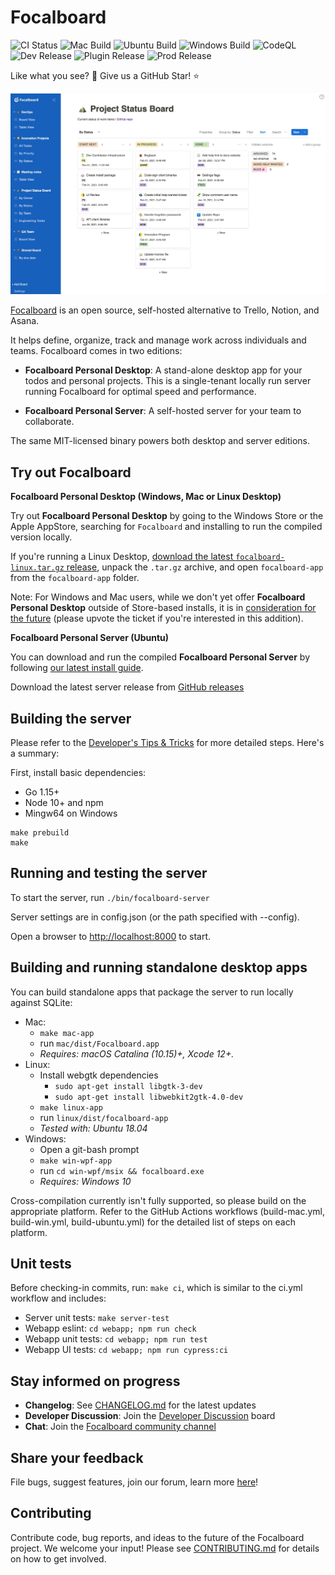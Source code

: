 # Focalboard

![CI Status](https://github.com/mattermost/focalboard/actions/workflows/ci.yml/badge.svg)
![Mac Build](https://github.com/mattermost/focalboard/actions/workflows/build-mac.yml/badge.svg)
![Ubuntu Build](https://github.com/mattermost/focalboard/actions/workflows/build-ubuntu.yml/badge.svg)
![Windows Build](https://github.com/mattermost/focalboard/actions/workflows/build-win-wpf.yml/badge.svg)
![CodeQL](https://github.com/mattermost/focalboard/actions/workflows/codeql-analysis.yml/badge.svg)
![Dev Release](https://github.com/mattermost/focalboard/actions/workflows/dev-release.yml/badge.svg)
![Plugin Release](https://github.com/mattermost/focalboard/actions/workflows/plugin-release.yml/badge.svg)
![Prod Release](https://github.com/mattermost/focalboard/actions/workflows/prod-release.yml/badge.svg)

Like what you see? :eyes: Give us a GitHub Star! :star:

[![Focalboard](website/site/static/img/hero.jpg)](https://www.focalboard.com)

[Focalboard](https://www.focalboard.com) is an open source, self-hosted alternative to Trello, Notion, and Asana.

It helps define, organize, track and manage work across individuals and teams. Focalboard comes in two editions:

* **Focalboard Personal Desktop**: A stand-alone desktop app for your todos and personal projects. This is a single-tenant locally run server running Focalboard for optimal speed and performance.

* **Focalboard Personal Server**: A self-hosted server for your team to collaborate.

The same MIT-licensed binary powers both desktop and server editions.

## Try out Focalboard

**Focalboard Personal Desktop (Windows, Mac or Linux Desktop)**

Try out **Focalboard Personal Desktop** by going to the Windows Store or the Apple AppStore, searching for `Focalboard` and installing to run the compiled version locally.

If you're running a Linux Desktop, [download the latest `focalboard-linux.tar.gz` release](https://github.com/mattermost/focalboard/releases), unpack the `.tar.gz` archive, and open `focalboard-app` from the `focalboard-app` folder.

Note: For Windows and Mac users, while we don't yet offer **Focalboard Personal Desktop** outside of Store-based installs, it is in [consideration for the future](https://github.com/mattermost/focalboard/issues/99) (please upvote the ticket if you're interested in this addition).

**Focalboard Personal Server (Ubuntu)**

You can download and run the compiled **Focalboard Personal Server** by following [our latest install guide](https://www.focalboard.com/download/personal-edition/ubuntu/).

Download the latest server release from [GitHub releases](https://github.com/mattermost/focalboard/releases)

## Building the server

Please refer to the [Developer's Tips & Tricks](https://www.focalboard.com/contribute/getting-started/dev-tips/) for more detailed steps. Here's a summary:

First, install basic dependencies:
* Go 1.15+
* Node 10+ and npm
* Mingw64 on Windows

```
make prebuild
make
```

## Running and testing the server

To start the server, run `./bin/focalboard-server`

Server settings are in config.json (or the path specified with --config).

Open a browser to [http://localhost:8000](http://localhost:8000) to start.

## Building and running standalone desktop apps

You can build standalone apps that package the server to run locally against SQLite:

* Mac:
    * `make mac-app`
    * run `mac/dist/Focalboard.app`
    * *Requires: macOS Catalina (10.15)+, Xcode 12+.*
* Linux:
    * Install webgtk dependencies
        * `sudo apt-get install libgtk-3-dev`
        * `sudo apt-get install libwebkit2gtk-4.0-dev`
    * `make linux-app`
    * run `linux/dist/focalboard-app`
    * *Tested with: Ubuntu 18.04*
* Windows:
    * Open a git-bash prompt
    * `make win-wpf-app`
    * run `cd win-wpf/msix && focalboard.exe`
    * *Requires: Windows 10*

Cross-compilation currently isn't fully supported, so please build on the appropriate platform. Refer to the GitHub Actions workflows (build-mac.yml, build-win.yml, build-ubuntu.yml) for the detailed list of steps on each platform.

## Unit tests

Before checking-in commits, run: `make ci`, which is similar to the ci.yml workflow and includes:
* Server unit tests: `make server-test`
* Webapp eslint: `cd webapp; npm run check`
* Webapp unit tests: `cd webapp; npm run test`
* Webapp UI tests: `cd webapp; npm run cypress:ci`

## Stay informed on progress

* **Changelog**: See [CHANGELOG.md](CHANGELOG.md) for the latest updates
* **Developer Discussion**: Join the [Developer Discussion](https://github.com/mattermost/focalboard/discussions) board
* **Chat**: Join the [Focalboard community channel](https://community.mattermost.com/core/channels/focalboard)

## Share your feedback

File bugs, suggest features, join our forum, learn more [here](https://github.com/mattermost/focalboard/wiki/Share-your-feedback)!

## Contributing

Contribute code, bug reports, and ideas to the future of the Focalboard project. We welcome your input! Please see [CONTRIBUTING.md](CONTRIBUTING.md) for details on how to get involved.
